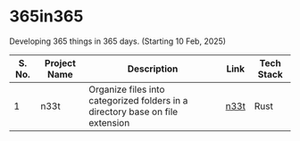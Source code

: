 # 365in365
Developing 365 things in 365 days. (Starting 10 Feb, 2025)

|S. No.|Project Name|Description|Link|Tech Stack|
|------|------------|-----------|----|----------|
| 1    |n33t        |Organize files into categorized folders in a directory base on file extension|[n33t](https://github.com/mohitkr827/n33t.git)|Rust|
